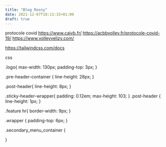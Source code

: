 ```yaml
---
title: "Blog Rosny"
date: 2021-12-07T18:13:33+01:00
draft: true
---
```


protocole covid
https://www.cajvb.fr/
https://acbbvolley.fr/protocole-covid-19/
https://www.volleyvelizy.com/

https://tailwindcss.com/docs

css 


.logo{
	max-width: 130px; 
	padding-top: 3px;
}

.pre-header-container {
	line-height: 28px;
}  

.post-header{
	line-height: 8px;
}  

.sticky-header-wrapper{ 
   padding: 0.12em;
   max-height: 103; 
}
.post-header {
    line-height: 1px;
}

.feature hr{
	border-width: 9px;
}

.wrapper {
padding-top: 6px;
}

.secondary_menu_container
{
	  
}